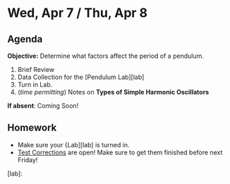Wed, Apr 7 / Thu, Apr 8
==================

Agenda
---------
**Objective:** Determine what factors affect the period of a pendulum.

1. Brief Review
2. Data Collection for the [Pendulum Lab][lab]
3. Turn in Lab.
4. (*time permitting*) Notes on **Types of Simple Harmonic Oscillators**

**If absent**: Coming Soon!



Homework 
-------------
- Make sure your {Lab][lab] is turned in.
- [Test Corrections][correct] are open!  Make sure to get them finished before next Friday!

[correct]: https://avon.schoology.com/assignment/4835420000/
[lab]: 
<!--stackedit_data:
eyJoaXN0b3J5IjpbLTIwNjQxNDA2NjYsMTI3NDE1MjE4MywtMj
A2MzQ2NjgzNCwtMTg4ODQ4NjM2LC01MTI4NTQyMDgsLTE5NjUw
NDAwNTUsLTMxODY4MDcyNiwxNTk4ODE1MjM4LDExODc5MjU5Mz
YsNzAyMzk0OTI4LDYyOTIzNzc2LDE3NjgyMTU3OSwtMTkwMzE2
ODg1MSwtNDkwODM2MjQsLTIxMDM5NzI1OTEsMTE0MTU0NTAyNy
wxODA2MDc3MTE5LDE4NjkwNzM3MzIsLTE0NDE3NDc2OTAsMTMx
NzU3NDI1OF19
-->